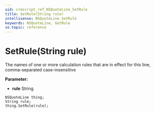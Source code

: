 ```yaml
---
uid: crmscript_ref_NSQuoteLine_SetRule
title: SetRule(String rule)
intellisense: NSQuoteLine.SetRule
keywords: NSQuoteLine, GetRule
so.topic: reference
---
```


# SetRule(String rule)

The names of one or more calculation rules that are in effect for this line, comma-separated case-insensitive

**Parameter:** 
* **rule** String

```crmscript
NSQuoteLine thing;
String rule;
thing.SetRule(rule);
```

